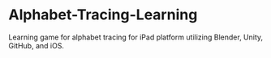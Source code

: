 # Alphabet-Tracing-Learning
Learning game for alphabet tracing for iPad platform utilizing Blender, Unity, GitHub, and iOS.

